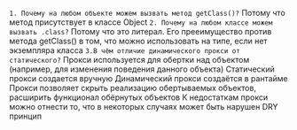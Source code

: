 `1. Почему на любом объекте можем вызвать метод getClass()?`
Потому что метод присутствует в классе Object
`2. Почему на любом классе можем вызвать .class?`
Потому что это литерал. Его прееимущество против метода getClass() в том, что можно использовать на типе, если нет экземпляра класса
`3.В чём отличие динамического прокси от статического?`
Прокси используется для обертки над объектом (например, для изменения поведения данного объекта)
Статический прокси создается вручную
Динамический прокси создаётся в рантайме
Прокси позволяет скрыть реализацию обертываемых объектов, расширить функционал обёрнутых объектов
К недостаткам прокси можно отнести то, что в некоторых случаях может быть нарушен DRY принцип